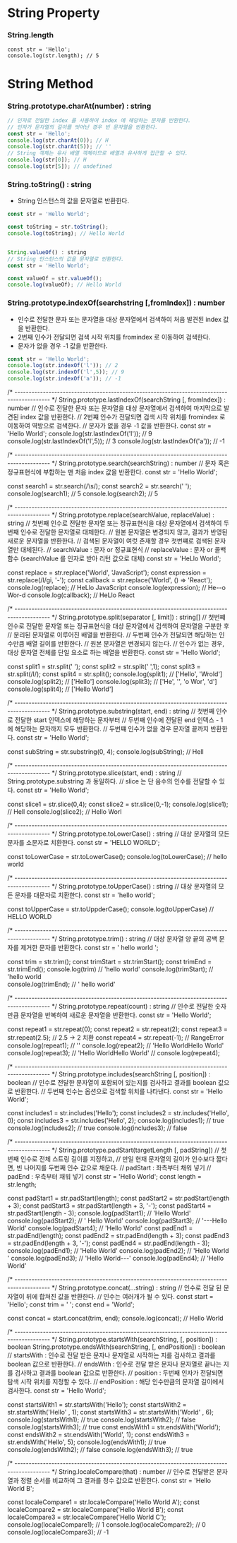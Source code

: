 # String Property
### String.length
```
const str = 'Hello';
console.log(str.length); // 5
```


# String Method
### String.prototype.charAt(number) : string
``` javascript
// 인자로 전달한 index 를 사용하여 index 에 해당하는 문자를 반환한다.
// 인자가 문자열의 길이를 벗어난 경우 빈 문자열을 반환한다.
const str = 'Hello';
console.log(str.charAt(0)); // H
console.log(str.charAt(5)); // ''
// String 객체는 유사 배열 객체이므로 배열과 유사하게 접근할 수 있다.
console.log(str[0]); // H
console.log(str[5]); // undefined
```

### String.toString() : string
+ String 인스턴스의 값을 문자열로 반환한다.
``` javascript
const str = 'Hello World';

const toString = str.toString();
console.log(toString); // Hello World


String.valueOf() : string
// String 인스턴스의 값을 문자열로 반환한다.
const str = 'Hello World';

const valueOf = str.valueOf();
console.log(valueOf); // Hello World
```

### String.prototype.indexOf(searchstring [,fromIndex]) : number
+ 인수로 전달한 문자 또는 문자열을 대상 문자열에서 검색하여 처음 발견된 index 값을 반환한다.
+ 2번째 인수가 전달되면 검색 시작 위치를 fromindex 로 이동하여 검색한다.
+ 문자가 없을 경우 -1 값을 반환한다.
``` javascript
const str = 'Hello World';
console.log(str.indexOf('l')); // 2
console.log(str.indexOf('l',5)); // 9
console.log(str.indexOf('a')); // -1
```


/* ------------------------------------------------------------------------------------------ */
String.prototype.lastIndexOf(searchString [, fromIndex]) : number
// 인수로 전달한 문자 또는 문자열을 대상 문자열에서 검색하여 마지막으로 발견된 index 값을 반환한다.
// 2번쨰 인수가 전달되면 검색 시작 위치를 fromindex 로 이동하여 역방으로 검색한다.
// 문자가 없을 경우 -1 값을 반환한다.
const str = 'Hello World';
console.log(str.lastIndexOf('l')); // 9
console.log(str.lastIndexOf('l',5)); // 3
console.log(str.lastIndexOf('a')); // -1


/* ------------------------------------------------------------------------------------------ */
String.prototype.search(searchString) : number
// 문자 혹은 정규표현식에 부합하는 맨 처음 index 값을 반환한다.
const str = 'Hello World';

const search1 = str.search(/\s/);
const search2 = str.search(' ');
console.log(search1); // 5
console.log(search2); // 5


/* ------------------------------------------------------------------------------------------ */
String.prototype.replace(searchValue, replaceValue) : string
// 첫번째 인수로 전달한 문자열 또는 정규표현식을 대상 문자열에서 검색하여 두번째 인수로 전달한 문자열로 대체한다.
// 원본 문자열은 변경되지 않고, 결과가 반영된 새로운 문자열을 반환한다.
// 검색된 문자열이 여럿 존재할 경우 첫번쨰로 검색된 문자열만 대체된다.
// searchValue : 문자 or 정규표현식
// replaceValue : 문자 or 콜백함수 (searchValue 를 인자로 받아 리턴 값으로 대체)
const str = 'HeLlo World';

const replace = str.replace('World', 'JavaScript');
const expression = str.replace(/l/gi, '-');
const callback = str.replace('World', () => 'React');
console.log(replace); // HeLlo JavaScript
console.log(expression); // He--o Wor-d
console.log(callback); // HeLlo React


/* ------------------------------------------------------------------------------------------ */
String.prototype.split(separator [, limit]) : string[]
// 첫번쨰 인수로 전달한 문자열 또는 정규표현식을 대상 문자열에서 검색하여 문자열을 구분한 후
// 분리된 문자열로 이루어진 배열을 반환한다.
// 두번째 인수가 전달되면 해당하는 인수만큼 배열 길이를 반환한다.
// 원본 문자열은 변경되지 않는다.
// 인수가 없는 경우, 대상 문자열 전체를 단일 요소로 하는 배열을 반환한다.
const str = 'Hello World';

const split1 = str.split(' ');
const split2 = str.split(' ',1);
const split3 = str.split(/l/);
const split4 = str.split();
console.log(split1); // ['Hello', 'Wrold']
console.log(split2); // ['Hello']
console.log(split3); // ['He', '', 'o Wor', 'd']
console.log(split4); // ['Hello World']


/* ------------------------------------------------------------------------------------------ */
String.prototype.substring(start, end) : string
// 첫번째 인수로 전달한 start 인덱스에 해당하는 문자부터 
// 두번째 인수에 전달된 end 인덱스 - 1 에 해당하는 문자까지 모두 반환한다.
// 두번쨰 인수가 없을 경우 문자열 끝까지 반환한다.
const str = 'Hello World';

const subString = str.substring(0, 4);
console.log(subString); // Hell


/* ------------------------------------------------------------------------------------------ */
String.prototype.slice(start, end) : string
// String.prototype.substring 과 동일하다.
// slice 는 단 음수의 인수를 전달할 수 있다.
const str = 'Hello World';

const slice1 = str.slice(0,4);
const slice2 = str.slice(0,-1);
console.log(slice1); // Hell
console.log(slice2); // Hello Worl


/* ------------------------------------------------------------------------------------------ */
String.prototype.toLowerCase() : string
// 대상 문자열의 모든 문자를 소문자로 치환한다.
const str = 'HELLO WORLD';

const toLowerCase = str.toLowerCase();
console.log(toLowerCase); // hello world


/* ------------------------------------------------------------------------------------------ */
String.prototype.toUpperCase() : string
// 대상 문자열의 모든 문자를 대문자로 치환한다.
const str = 'hello world';

const toUpperCase = str.toUppderCase();
console.log(toUpperCase) // HELLO WORLD


/* ------------------------------------------------------------------------------------------ */
String.prototype.trim() : string
// 대상 문자열 양 끝의 공백 문자를 제거한 문자를 반환한다.
const str = '        hello world     ';

const trim = str.trim();
const trimStart = str.trimStart();
const trimEnd = str.trimEnd();
console.log(trim) // 'hello world'
console.log(trimStart); // 'hello world     
console.log(trimEnd); // '        hello world'


/* ------------------------------------------------------------------------------------------ */
String.prototype.repeat(count) : string
// 인수로 전달한 숫자만큼 문자열을 반복하여 새로운 문자열을 반환한다.
const str = 'Hello World';

const repeat1 = str.repeat(0);
const repeat2 = str.repeat(2);
const repeat3 = str.repeat(2.5); // 2.5 -> 2 치환
const repeat4 = str.repeat(-1); // RangeError
console.log(repeat1); // ''
console.log(repeat2); // 'Hello WorldHello World'
console.log(repeat3); // 'Hello WorldHello World'
// console.log(repeat4);


/* ------------------------------------------------------------------------------------------ */
String.prototype.includes(searchString [, position]) : boolean
// 인수로 전달한 문자열이 포함되어 있는지를 검사하고 결과를 boolean 값으로 반환한다.
// 두번째 인수는 옵션으로 검색할 위치를 나타낸다.
const str = 'Hello World';

const includes1 = str.includes('Hello');
const includes2 = str.includes('Hello', 0);
const includes3 = str.includes('Hello', 2);
console.log(includes1); // true
console.log(includes2); // true
console.log(includes3); // false


/* ------------------------------------------------------------------------------------------ */
String.prototype.padStart(targetLength [, padString])
// 첫번째 인수로 전체 스트링 길이를 지정하고, 
// 만일 현재 문자열의 길이가 인수보다 짧다면, 빈 나머지를 두번째 인수 값으로 채운다.
// padStart : 좌측부터 채워 넣기
// padEnd : 우측부터 채워 넣기
const str = 'Hello World';
const length = str.length;

const padStart1 = str.padStart(length);
const padStart2 = str.padStart(length + 3);
const padStart3 = str.padStart(length + 3, '-');
const padStart4 = str.padStart(length - 3);
console.log(padStart1); // 'Hello World'
console.log(padStart2); // '   Hello World'
console.log(padStart3); // '---Hello World'
console.log(padStart4); // 'Hello World'
const padEnd1 = str.padEnd(length);
const padEnd2 = str.padEnd(length + 3);
const padEnd3 = str.padEnd(length + 3, '-');
const padEnd4 = str.padEnd(length - 3);
console.log(padEnd1); // 'Hello World'
console.log(padEnd2); // 'Hello World   '
console.log(padEnd3); // 'Hello World---'
console.log(padEnd4); // 'Hello World'


/* ------------------------------------------------------------------------------------------ */
String.prototype.concat(...string) : string
// 인수로 전달 된 문자열이 뒤에 합쳐진 값을 반환한다.
// 인수는 여러개가 될 수 있다.
const start = 'Hello';
const trim = ' ';
const end = 'World';

const concat = start.concat(trim, end);
console.log(concat); // Hello World


/* ------------------------------------------------------------------------------------------ */
String.prototype.startsWith(searchString, [, position]) : boolean
String.prototype.endsWith(searchString, [, endPosition]) : boolean
// startsWith : 인수로 전달 받은 문자나 문자열로 시작하는 지를 검사하고 결과를 boolean 값으로 반환한다.
// endsWith : 인수로 전달 받은 문자나 문자열로 끝나는 지를 검사하고 결과를 boolean 값으로 반환한다.
// position : 두번째 인자가 전달되면 탐색 시작 위치를 지정할 수 있다.
// endPosition : 해당 인수만큼의 문자열 길이에서 검사한다.
const str = 'Hello World';

const startsWith1 = str.startsWith('Hello');
const startsWith2 = str.startsWith('Hello' , 1);
const startsWith3 = str.startsWith('World' , 6);
console.log(startsWith1); // true
console.log(startsWith2); // false
console.log(startsWith3); // true
const endsWith1 = str.endsWith('World');
const endsWith2 = str.endsWith('World', 1);
const endsWith3 = str.endsWith('Hello', 5);
console.log(endsWith1); // true
console.log(endsWith2); // false
console.log(endsWith3); // true


/* ------------------------------------------------------------------------------------------ */
String.localeCompare(that) : number
// 인수로 전달받은 문자열과 정렬 순서를 비교하여 그 결과를 정수 값으로 반환한다.
const str = 'Hello World B';

const localeCompare1 = str.localeCompare('Hello World A');
const localeCompare2 = str.localeCompare('Hello World B');
const localeCompare3 = str.localeCompare('Hello World C');
console.log(localeCompare1); // 1
console.log(localeCompare2); // 0
console.log(localeCompare3); // -1
